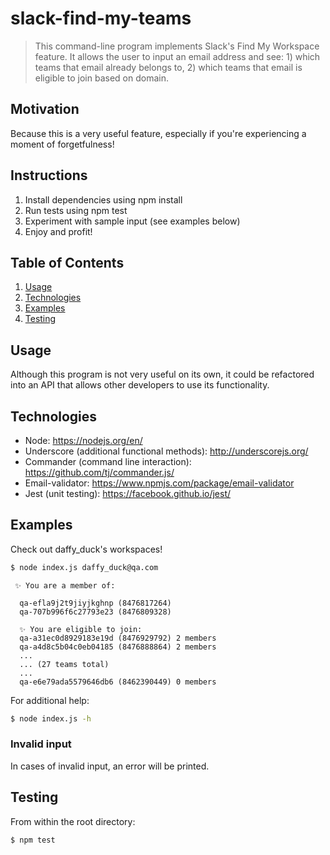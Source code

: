 # slack-find-my-teams

> This command-line program implements Slack's Find My Workspace feature. It allows the user to input an email address and see: 1) which teams that email already belongs to, 2) which teams that email is eligible to join based on domain.

## Motivation

Because this is a very useful feature, especially if you're experiencing a moment of forgetfulness!

## Instructions

1.  Install dependencies using npm install
2.  Run tests using npm test
3.  Experiment with sample input (see examples below)
4.  Enjoy and profit!

## Table of Contents

1.  [Usage](#Usage)
2.  [Technologies](#technologies)
3.  [Examples](#examples)
4.  [Testing](#testing)

## Usage

Although this program is not very useful on its own, it could be refactored into an API that allows other developers to use its functionality.

## Technologies

- Node: https://nodejs.org/en/
- Underscore (additional functional methods): http://underscorejs.org/
- Commander (command line interaction): https://github.com/tj/commander.js/
- Email-validator: https://www.npmjs.com/package/email-validator
- Jest (unit testing): https://facebook.github.io/jest/

## Examples

Check out daffy_duck's workspaces!

```sh
$ node index.js daffy_duck@qa.com
```

     ✨ You are a member of:

      qa-efla9j2t9jiyjkghnp (8476817264)
      qa-707b996f6c27793e23 (8476809328)

      ✨ You are eligible to join:
      qa-a31ec0d8929183e19d (8476929792) 2 members
      qa-a4d8c5b04c0eb04185 (8476888864) 2 members
      ...
      ... (27 teams total)
      ...
      qa-e6e79ada5579646db6 (8462390449) 0 members

For additional help:

```sh
$ node index.js -h
```

### Invalid input

In cases of invalid input, an error will be printed.

## Testing

From within the root directory:

```sh
$ npm test
```
